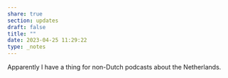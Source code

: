 ```yaml
---
share: true
section: updates
draft: false
title: ""
date: 2023-04-25 11:29:22
type: _notes
---
```


Apparently I have a thing for non-Dutch podcasts about the Netherlands. 
